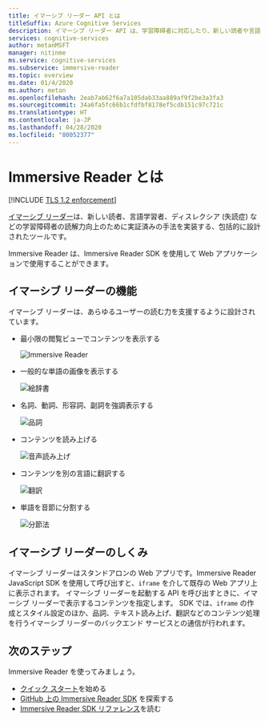 ```yaml
---
title: イマーシブ リーダー API とは
titleSuffix: Azure Cognitive Services
description: イマーシブ リーダー API は、学習障碍者に対応したり、新しい読者や言語学習者をサポートしたりするために使用できるツールです。
services: cognitive-services
author: metanMSFT
manager: nitinme
ms.service: cognitive-services
ms.subservice: immersive-reader
ms.topic: overview
ms.date: 01/4/2020
ms.author: metan
ms.openlocfilehash: 2eab7ab62f6a7a105dab33aa889af9f2be3a3fa3
ms.sourcegitcommit: 34a6fa5fc66b1cfdfbf8178ef5cdb151c97c721c
ms.translationtype: HT
ms.contentlocale: ja-JP
ms.lasthandoff: 04/28/2020
ms.locfileid: "80052377"
---
```

# <a name="what-is-immersive-reader"></a>Immersive Reader とは

[!INCLUDE [TLS 1.2 enforcement](../../../includes/cognitive-services-tls-announcement.md)]

[イマーシブ リーダー](https://www.onenote.com/learningtools)は、新しい読者、言語学習者、ディスレクシア (失読症) などの学習障碍者の読解力向上のために実証済みの手法を実装する、包括的に設計されたツールです。

Immersive Reader は、Immersive Reader SDK を使用して Web アプリケーションで使用することができます。

## <a name="what-does-immersive-reader-do"></a>イマーシブ リーダーの機能

イマーシブ リーダーは、あらゆるユーザーの読む力を支援するように設計されています。

* 最小限の閲覧ビューでコンテンツを表示する

  ![Immersive Reader](./media/immersive-reader.png)

* 一般的な単語の画像を表示する

  ![絵辞書](./media/picture-dictionary.png)

* 名詞、動詞、形容詞、副詞を強調表示する

  ![品詞](./media/parts-of-speech.png)

* コンテンツを読み上げる

  ![音声読み上げ](./media/read-aloud.png)

* コンテンツを別の言語に翻訳する

  ![翻訳](./media/translation.png)

* 単語を音節に分割する

  ![分節法](./media/syllabification.png)

## <a name="how-does-immersive-reader-work"></a>イマーシブ リーダーのしくみ

イマーシブ リーダーはスタンドアロンの Web アプリです。Immersive Reader JavaScript SDK を使用して呼び出すと、`iframe` を介して既存の Web アプリ上に表示されます。 イマーシブ リーダーを起動する API を呼び出すときに、イマーシブ リーダーで表示するコンテンツを指定します。 SDK では、`iframe` の作成とスタイル設定のほか、品詞、テキスト読み上げ、翻訳などのコンテンツ処理を行うイマーシブ リーダーのバックエンド サービスとの通信が行われます。

## <a name="next-steps"></a>次のステップ

Immersive Reader を使ってみましょう。

* [クイック スタート](./quickstart.md)を始める
* [GitHub 上の Immersive Reader SDK](https://github.com/microsoft/immersive-reader-sdk) を探索する
* [Immersive Reader SDK リファレンス](./reference.md)を読む
